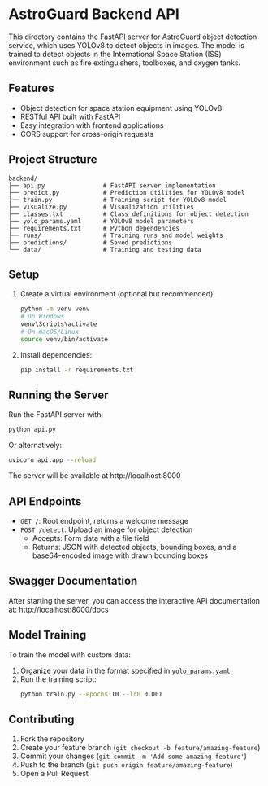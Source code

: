# AstroGuard Backend API

This directory contains the FastAPI server for AstroGuard object detection service, which uses YOLOv8 to detect objects in images. The model is trained to detect objects in the International Space Station (ISS) environment such as fire extinguishers, toolboxes, and oxygen tanks.

## Features

- Object detection for space station equipment using YOLOv8
- RESTful API built with FastAPI
- Easy integration with frontend applications
- CORS support for cross-origin requests

## Project Structure

```
backend/
├── api.py                # FastAPI server implementation
├── predict.py            # Prediction utilities for YOLOv8 model
├── train.py              # Training script for YOLOv8 model
├── visualize.py          # Visualization utilities
├── classes.txt           # Class definitions for object detection
├── yolo_params.yaml      # YOLOv8 model parameters
├── requirements.txt      # Python dependencies
├── runs/                 # Training runs and model weights
├── predictions/          # Saved predictions
└── data/                 # Training and testing data
```

## Setup

1. Create a virtual environment (optional but recommended):
   ```bash
   python -m venv venv
   # On Windows
   venv\Scripts\activate
   # On macOS/Linux
   source venv/bin/activate
   ```

2. Install dependencies:
   ```bash
   pip install -r requirements.txt
   ```

## Running the Server

Run the FastAPI server with:
```bash
python api.py
```

Or alternatively:
```bash
uvicorn api:app --reload
```

The server will be available at http://localhost:8000

## API Endpoints

- `GET /`: Root endpoint, returns a welcome message
- `POST /detect`: Upload an image for object detection
  - Accepts: Form data with a file field
  - Returns: JSON with detected objects, bounding boxes, and a base64-encoded image with drawn bounding boxes

## Swagger Documentation

After starting the server, you can access the interactive API documentation at:
http://localhost:8000/docs

## Model Training

To train the model with custom data:

1. Organize your data in the format specified in `yolo_params.yaml`
2. Run the training script:
   ```bash
   python train.py --epochs 10 --lr0 0.001
   ```

## Contributing

1. Fork the repository
2. Create your feature branch (`git checkout -b feature/amazing-feature`)
3. Commit your changes (`git commit -m 'Add some amazing feature'`)
4. Push to the branch (`git push origin feature/amazing-feature`)
5. Open a Pull Request 